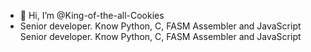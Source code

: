 - 👋 Hi, I’m @King-of-the-all-Cookies
- Senior developer. Know Python, C, FASM Assembler and JavaScript Senior developer. Know Python, C, FASM Assembler and JavaScript


<!---
King-of-the-all-Cookies/King-of-the-all-Cookies is a ✨ special ✨ repository because its `README.md` (this file) appears on your GitHub profile.
You can click the Preview link to take a look at your changes.
--->
